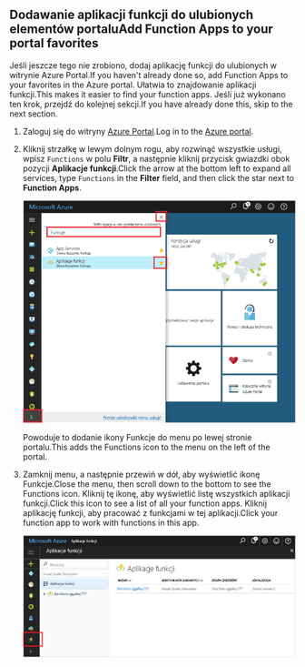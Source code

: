 ## <a name="add-function-apps-to-your-portal-favorites"></a><span data-ttu-id="a556c-101">Dodawanie aplikacji funkcji do ulubionych elementów portalu</span><span class="sxs-lookup"><span data-stu-id="a556c-101">Add Function Apps to your portal favorites</span></span> 

<span data-ttu-id="a556c-102">Jeśli jeszcze tego nie zrobiono, dodaj aplikację funkcji do ulubionych w witrynie Azure Portal.</span><span class="sxs-lookup"><span data-stu-id="a556c-102">If you haven't already done so, add Function Apps to your favorites in the Azure portal.</span></span> <span data-ttu-id="a556c-103">Ułatwia to znajdowanie aplikacji funkcji.</span><span class="sxs-lookup"><span data-stu-id="a556c-103">This makes it easier to find your function apps.</span></span> <span data-ttu-id="a556c-104">Jeśli już wykonano ten krok, przejdź do kolejnej sekcji.</span><span class="sxs-lookup"><span data-stu-id="a556c-104">If you have already done this, skip to the next section.</span></span> 

1. <span data-ttu-id="a556c-105">Zaloguj się do witryny [Azure Portal](https://portal.azure.com/).</span><span class="sxs-lookup"><span data-stu-id="a556c-105">Log in to the [Azure portal](https://portal.azure.com/).</span></span>

2. <span data-ttu-id="a556c-106">Kliknij strzałkę w lewym dolnym rogu, aby rozwinąć wszystkie usługi, wpisz `Functions` w polu **Filtr**, a następnie kliknij przycisk gwiazdki obok pozycji **Aplikacje funkcji**.</span><span class="sxs-lookup"><span data-stu-id="a556c-106">Click the arrow at the bottom left to expand all services, type `Functions` in the **Filter** field, and then click the star next to **Function Apps**.</span></span>  
 
    ![Tworzenie aplikacji funkcji w witrynie Azure Portal](./media/functions-portal-favorite-function-apps/functions-favorite-function-apps.png)

    <span data-ttu-id="a556c-108">Powoduje to dodanie ikony Funkcje do menu po lewej stronie portalu.</span><span class="sxs-lookup"><span data-stu-id="a556c-108">This adds the Functions icon to the menu on the left of the portal.</span></span>

3. <span data-ttu-id="a556c-109">Zamknij menu, a następnie przewiń w dół, aby wyświetlić ikonę Funkcje.</span><span class="sxs-lookup"><span data-stu-id="a556c-109">Close the menu, then scroll down to the bottom to see the Functions icon.</span></span> <span data-ttu-id="a556c-110">Kliknij tę ikonę, aby wyświetlić listę wszystkich aplikacji funkcji.</span><span class="sxs-lookup"><span data-stu-id="a556c-110">Click this icon to see a list of all your function apps.</span></span> <span data-ttu-id="a556c-111">Kliknij aplikację funkcji, aby pracować z funkcjami w tej aplikacji.</span><span class="sxs-lookup"><span data-stu-id="a556c-111">Click your function app to work with functions in this app.</span></span> 
 
    ![](./media/functions-portal-favorite-function-apps/functions-function-apps-hub.png)
 
     